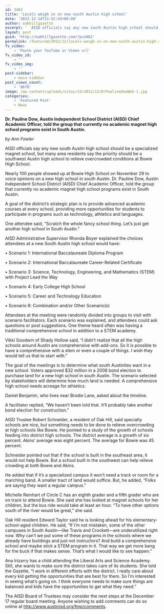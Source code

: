 ```yaml
---
id: 3462
title: 'Locals weigh in on new south Austin high school'
date: '2012-12-14T11:52:43+00:00'
author: oakhillgazette
excerpt: '  AISD officials say any new south Austin high school should be a specialized magnet school, but many area residents say the priority should be a southwest Austin high school to relieve overcrowded conditions at Bowie High School.'
layout: post
guid: 'http://oakhillgazette.com/?p=3462'
permalink: /featured/2012/12/locals-weigh-in-on-new-south-austin-high-school/
fv_video:
    - 'Paste your YouTube or Vimeo url'
fv_video_id:
    - ''
fv_video_img:
    - ''
post-sidebar:
    - main-sidebar
post_views_count:
    - '8678'
image: /wp-content/uploads/sites/15/2012/12/DrPaulineDowWeb-1.jpg
categories:
    - 'Featured Post'
    - News
---
```


**Dr. Pauline Dow, Austin Independent School District (AISD) Chief Academic Officer, told the group that currently no academic magnet high school programs exist in South Austin.**

*by Ann Fowler*

AISD officials say any new south Austin high school should be a specialized magnet school, but many area residents say the priority should be a southwest Austin high school to relieve overcrowded conditions at Bowie High School.

Nearly 100 people showed up at Bowie High School on November 29 to voice opinions on a new high school in south Austin. Dr. Pauline Dow, Austin Independent School District (AISD) Chief Academic Officer, told the group that currently no academic magnet high school programs exist in South Austin.

A goal of the district’s strategic plan is to provide advanced academic courses at every school, providing more opportunities for students to participate in programs such as technology, athletics and languages.

One attendee said, “Scratch the whole fancy school thing. Let’s just get another high school in South Austin.”

AISD Administrative Supervisor Rhonda Boyer explained the choices attendees at a new South Austin high school would have:

• Scenario 1: International Baccalaureate Diploma Program

• Scenario 2: International Baccalaureate Career-Related Certificate

• Scenario 3: Science, Technology, Engineering, and Mathematics (STEM) with Project Lead the Way

• Scenario 4: Early College High School

• Scenario 5: Career and Technology Education

• Scenario 6: Combination and/or Other Scenario(s)

Attendees at the meeting were randomly divided into groups to visit with scenario facilitators. Each scenario was explained, and attendees could ask questions or post suggestions. One theme heard often was having a traditional comprehensive school in addition to a STEM academy.

Vikki Goodwin of Shady Hollow said, “I didn’t realize that all the high schools around Austin are comprehensive with add-ons. So it is possible to have a comprehensive with a stem or even a couple of things. I wish they would tell us that to start with.”

The goal of the meetings is to determine what south Austinites want in a new school. Voters approved $32 million in a 2008 bond election to purchase land for a new high school in south Austin. The scenario selected by stakeholders will determine how much land is needed. A comprehensive high school needs acreage for athletics.

Daniel Benjamin, who lives near Brodie Lane, asked about the timeline.

A facilitator replied, “We haven’t been told that. It’ll probably take another bond election for construction.”

AISD Trustee Robert Schneider, a resident of Oak Hill, said specialty schools are nice, but something needs to be done to relieve overcrowding at high schools like Bowie. He pointed to a study of the growth of schools feeding into district high schools. The district average is a growth of six percent. Akins’ average was eight percent. The average for Bowie was 45 percent.

Schneider pointed out that if the school is built in the southeast area, it would not help Bowie. But a school built in the southwest can help relieve crowding at both Bowie and Akins.

He added that if it’s a specialized campus it won’t need a track or room for a marching band. A smaller tract of land would suffice. But, he added, “Folks are saying they want a regular campus.”

Michelle Reinhart of Circle C has an eighth grader and a fifth grader who are on track to attend Bowie. She said she has looked at magnet schools for her children, but the bus ride would take at least an hour. “To have other options south of the river would be great,” she said.

Oak Hill resident Edward Taylor said he is looking ahead for his elementary-school-aged children. He said, “If I’m not mistaken, some of the other campuses in South Austin—like Travis and Crockett—are underutilized right now. Why can’t we put some of these programs in the schools where we already have buildings and just not instructors? And build a comprehensive school and maybe stick a STEM program in it. That way we get more bang for the buck if that makes sense. That’s what I would like to see happen.”

Ana Irizarry has a child attending the Liberal Arts and Science Academy. Still, she wants to make sure the district takes care of its students. She told the Gazette, “I work in different efforts with the district. I really care about every kid getting the opportunities that are best for them. So I’m interested in seeing what’s going on. I think everyone needs to make sure things are balanced and kids have the opportunities to get what they need.”

The AISD Board of Trustees may consider the next steps at the December 17 regular board meeting. Anyone wishing to add comments can do so online at http://www.austinisd.org/fmp/comments.